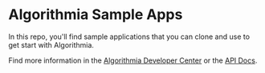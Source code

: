 # Algorithmia Sample Apps

In this repo, you'll find sample applications that you can clone and use to get start with Algorithmia.

Find more information in the [Algorithmia Developer Center](developers.algorithmia.com) or the [API Docs](docs.algorithmia.com). 